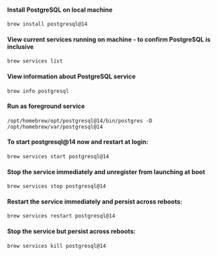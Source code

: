 #### Install PostgreSQL on local machine

```
brew install postgresql@14
```

#### View current services running on machine - to confirm PostgreSQL is inclusive
```
brew services list
```

#### View information about PostgreSQL service
```
brew info postgresql
```

#### Run as foreground service
```
/opt/homebrew/opt/postgresql@14/bin/postgres -D /opt/homebrew/var/postgresql@14
```

#### To start postgresql@14 now and restart at login:
```
brew services start postgresql@14
```

#### Stop the service immediately and unregister from launching at boot 
```
brew services stop postgresql@14
```

####  Restart the service immediately and persist across reboots:
```
brew services restart postgresql@14
```

#### Stop the service but persist across reboots:
```
brew services kill postgresql@14
```
